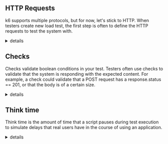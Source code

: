 ## HTTP Requests
k6 supports multiple protocols, but for now, let's stick to HTTP. 
When testers create new load test, the first step is often to define the HTTP requests to test the system with.

<details>
  <summary>details</summary>

### Make HTTP Requests
A GET request looks like this:

```
import http from 'k6/http';

export default function () {
  http.get('http://test.k6.io');
}
```

For something slightly more complex, this example shows a POST request with an email/password authentication payload:

```
import http from 'k6/http';

export default function () {
  const url = 'http://test.k6.io/login';
  const payload = JSON.stringify({
    email: 'aaa',
    password: 'bbb',
  });

  const params = {
    headers: {
      'Content-Type': 'application/json',
    },
  };

  http.post(url, payload, params);
}
```
</details>

## Checks

Checks validate boolean conditions in your test. Testers often use checks to validate that the system is responding with the expected content. For example, a check could validate that a POST request has a response.status == 201, or that the body is of a certain size.

<details>
  <summary>details</summary>

Checks are similar to what many testing frameworks call an assert, but **failed checks do not cause the test to abort or finish with a failed status**. Instead, k6 keeps track of the rate of failed checks as the test continues to run.

To make a check abort or fail a test, you can combine it with a Threshold.
This is particularly useful in specific contexts, such as integrating k6 into your CI pipelines or receiving alerts when scheduling your performance tests.

### Check for HTTP response code
Checks are great for codifying assertions relating to HTTP requests and responses. 

```
import { check } from 'k6';
import http from 'k6/http';

export default function () {
  const res = http.get('http://test.k6.io/');
  check(res, {
    'is status 200': (r) => r.status === 200,
  });
}
```

### Check for text in response body
Sometimes, even an HTTP 200 response contains an error message. 
In these situations, consider adding a check to verify the response body, like this:

```
check(res, {
    'verify homepage text': (r) =>
      r.body.includes('Collection of simple web-pages suitable for load testing'),
  });
```

### See percentage of checks that passed
When a script includes checks, the summary report shows how many of the tests' checks passed:

![checks](/assets/checks.png)

### Types of Checks:

- **Equality Checks**: These verify if a value equals a specific value or falls within a certain range. (e.g., `response.status === 200`)
- **Comparison Checks**: These compare values using operators like greater than, less than, or regular expressions. (e.g., `response.body.indexOf("success") !== -1`)
- **Existence Checks**: These confirm if a property exists or if a string is not empty. (e.g., `headers.has("Content-Type")`)

### Benefits of using k6 checks:

- Improved Test Reliability: Checks ensure tests only pass when the application behaves as expected.
- Early Detection of Issues: Failures highlight potential problems during the test run, allowing for quicker fixes.
- Enhanced Test Reporting: Checks provide details about test failures, making it easier to identify and understand issues.
- Automated Test Validation: Checks enable automated test execution and pass/fail determinations.

The check function is used to define checks in your k6 script. You provide the object to be checked, a set of assertions, and optionally, tags for organization. 
</details>

## Think time

Think time is the amount of time that a script pauses during test execution to simulate delays that real users have in the course of using an application.

<details>
  <summary>details</summary>

### When should you use think time?
In general, using think time to accurately simulate end users' behavior makes a load testing script more realistic. If realism would help you achieve your test objectives, using think time can help with that.

### You should consider adding think time in the following situations:

- Your test follows a user flow, like accessing different parts of the application in a certain order
- You want to simulate actions that take some time to carry out, like reading text on a page or filling out a form
- Your load generator, or the machine you're running k6 from, displays high (> 80%) CPU utilization during test execution.

The main danger in removing or reducing think time is that it increases how quickly requests are sent, which can, in turn, increase CPU utilization. When CPU usage is too high, the load generator itself is struggling with sending the requests, which could lead to inaccurate results such as false negatives. 

### Think time is unnecessary in the following situations:

- You want to do a stress test to find out how many requests per second your application can handle
- The API endpoint you're testing experiences a high amount of requests per second in production that occur without delays
- Your load generator can run your test script without crossing the 80% CPU utilization mark.

When in doubt, use think time.

`sleep(1);` means that the script will pause for 1 second when it is executed.

Including sleep does not affect the response time (http_req_duration); the response time is always reported with sleep removed. Sleep is, however, included in the iteration duration.

**Testing best practice:** Use dynamic think time.

A dynamic think time is more realistic, and simulates real users more accurately, in turn improving the accuracy and reliability of your test results.

**Random sleep**
One way to implement dynamic think time is to use the JavaScript Math.random() function:

`sleep(Math.random() * 5);`

**Random sleep between**
If you'd prefer to define your think time in integers, try the randomIntBetween function from the k6 library of useful functions, called *jslib*.

First, import the relevant function:

`import { randomIntBetween } from "https://jslib.k6.io/k6-utils/1.0.0/index.js";`
Then, add this within your default function:

`sleep(randomIntBetween(1,5));`
The script will pause for a number of seconds between 1 and 5, inclusive of both 1 and 5.



</details>
